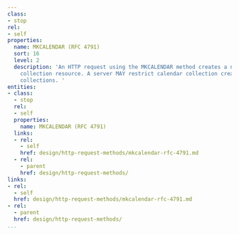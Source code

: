 ```yaml
---
class:
- stop
rel:
- self
properties:
  name: MKCALENDAR (RFC 4791)
  sort: 16
  level: 2
  description: 'An HTTP request using the MKCALENDAR method creates a new calendar
    collection resource. A server MAY restrict calendar collection creation to particular
    collections. '
entities:
- class:
  - stop
  rel:
  - self
  properties:
    name: MKCALENDAR (RFC 4791)
  links:
  - rel:
    - self
    href: design/http-request-methods/mkcalendar-rfc-4791.md
  - rel:
    - parent
    href: design/http-request-methods/
links:
- rel:
  - self
  href: design/http-request-methods/mkcalendar-rfc-4791.md
- rel:
  - parent
  href: design/http-request-methods/
...
```

